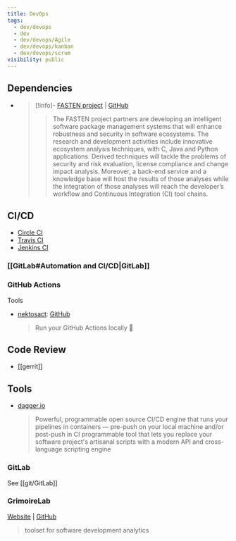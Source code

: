 ```yaml
---
title: DevOps
tags:
  - dev/devops
  - dev
  - dev/devops/Agile
  - dev/devops/kanban
  - dev/devops/scrum
visibility: public
---
```

## Dependencies

- > [!info]- [FASTEN project](https://www.fasten-project.eu/) | [GitHub](https://github.com/fasten-project/fasten)
  > > The FASTEN project partners are developing an intelligent software package management systems that will enhance robustness and security in software ecosystems. The research and development activities include innovative ecosystem analysis techniques, with C, Java and Python applications. Derived techniques will tackle the problems of security and risk evaluation, license compliance and change impact analysis. Moreover, a back-end service and a knowledge base will host the results of those analyses while the integration of those analyses will reach the developer’s workflow and Continuous Integration (CI) tool chains.


## CI/CD

- [Circle CI][circle]
- [Travis CI][travis]
- [Jenkins CI][jenkins]

### [[GitLab#Automation and CI/CD|GitLab]]

### GitHub Actions

Tools

- [nektosact](https://nektosact.com/): [GitHub](https://github.com/nektos/act)

    > Run your GitHub Actions locally 🚀


## Code Review

- [[gerrit]]


## Tools

- [dagger.io](https://dagger.io/)

    > Powerful, programmable open source CI/CD engine that runs your pipelines in containers — pre-push on your local machine and/or post-push in CI
    > programmable tool that lets you replace your software project's artisanal scripts with a modern API and cross-language scripting engine

### GitLab

See [[git/GitLab]]

### GrimoireLab

[Website](http://chaoss.github.io/grimoirelab) | [GitHub](https://github.com/chaoss/grimoirelab/)
> toolset for software development analytics

[circle]: <https://circleci.com/>
[travis]: <https://www.travis-ci.com/>
[jenkins]: <https://www.jenkins.io/>
